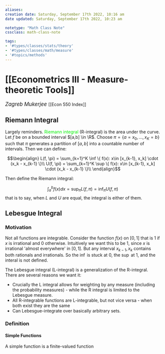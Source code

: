 ```yaml
---
aliases:
creation date: Saturday, September 17th 2022, 10:16 am
date updated: Saturday, September 17th 2022, 10:23 am

notetype: "Math Class Note"
cssclass: math-class-note

tags: 
- '#types/classes/stats/theory'
- '#types/classes/math/measure'
- '#topics/methods'
---
```


# [[Econometrics III - Measure-theoretic Tools]]
<span style = "font-size:120%"><i >Zagreb Mukerjee </i></span>
[[Econ 550 Index]]

## Riemann Integral
Largely reminders. <font color=gree>Riemann integral</font> (R-integral) is the area under the curve. Let $f$ be on a bounded interval $[a,b] \in \R$. Choose $\pi =\{a= x_0, \ldots, x_K = b\}$ such that $\pi$ generates a partition of $[a,b]$ into a countable number of intervals. Then we can define:

$$\begin{align}
L(f, \pi) = \sum_{k=1}^K \inf \{ f(x): x\in [x_{k-1}, x_k] \cdot (x_k - x_{k-1} \}\\
U(f, \pi) = \sum_{k=1}^K \sup \{ f(x): x\in [x_{k-1}, x_k] \cdot (x_k - x_{k-1} \}\\
\end{align}$$

Then define the Riemann integral: 

$$\int_a^b f(x) dx = \sup_\pi L(f,\pi) = \inf_{\pi} U(f, \pi)$$
that is to say, when $L$ and $U$ are equal, the integral is either of them. 



## Lebesgue Integral
### Motivation

Not all functions are integrable. Consider the function $f(x)$ on $[0,1]$ that is $1$ if $x$ is irrational and $0$ otherwise. Intuitively we want this to be $1$, since $x$ is irrational 'almost everywhere' in $[0,1]$. But any interval $x_{k-1}, x_k$ contains both rationals and irrationals. So the $\inf$ is stuck at $0$, the $\sup$ at $1$, and the interal is not defined. 

The Lebesgue integral (L-integral) is a generalization of the R-integral. There are several reasons we want it: 
- Crucially the L integral allows for weighting by any measure (including the probability measures) - while the R integral is limited to the Lebesgue measure. 
- All R-integrable functions are L-integrable, but not vice versa - when both exist they are the same
- Can Lebesgue-integrate over basically arbitrary sets. 

### Definition
#### Simple Functions
A simple function is a finite-valued function